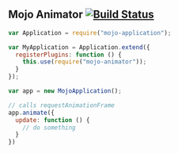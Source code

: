 ## Mojo Animator [![Build Status](https://travis-ci.org/classdojo/mojo-animator.svg)](https://travis-ci.org/classdojo/mojo-animator)

```javascript
var Application = require("mojo-application");

var MyApplication = Application.extend({
  registerPlugins: function () {
    this.use(require("mojo-animator"));
  }
});

var app = new MojoApplication();

// calls requestAnimationFrame
app.animate({
  update: function () {
    // do something
  }
})
```
